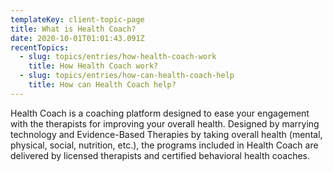 ```yaml
---
templateKey: client-topic-page
title: What is Health Coach?
date: 2020-10-01T01:01:43.091Z
recentTopics:
  - slug: topics/entries/how-health-coach-work
    title: How Health Coach work?
  - slug: topics/entries/how-can-health-coach-help
    title: How can Health Coach help?
---
```

Health Coach is a coaching platform designed to ease your engagement with the therapists for improving your overall health. Designed by marrying technology and Evidence-Based Therapies by taking overall health (mental, physical, social, nutrition, etc.), the programs included in Health Coach are delivered by licensed therapists and certified behavioral health coaches.
